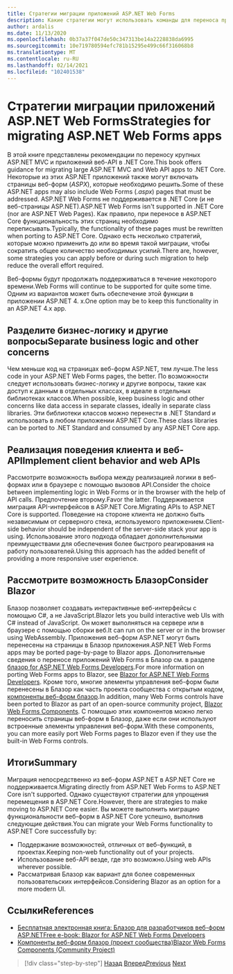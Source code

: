 ```yaml
---
title: Стратегии миграции приложений ASP.NET Web Forms
description: Какие стратегии могут использовать команды для переноса приложений ASP.NET Web Forms в .NET Core?
author: ardalis
ms.date: 11/13/2020
ms.openlocfilehash: 0b37a37f047de50c347313be14a2228838da6995
ms.sourcegitcommit: 10e719780594efc781b15295e499c66f316068b8
ms.translationtype: MT
ms.contentlocale: ru-RU
ms.lasthandoff: 02/14/2021
ms.locfileid: "102401538"
---
```

# <a name="strategies-for-migrating-aspnet-web-forms-apps"></a><span data-ttu-id="8a70b-103">Стратегии миграции приложений ASP.NET Web Forms</span><span class="sxs-lookup"><span data-stu-id="8a70b-103">Strategies for migrating ASP.NET Web Forms apps</span></span>

<span data-ttu-id="8a70b-104">В этой книге представлены рекомендации по переносу крупных ASP.NET MVC и приложений веб-API в .NET Core.</span><span class="sxs-lookup"><span data-stu-id="8a70b-104">This book offers guidance for migrating large ASP.NET MVC and Web API apps to .NET Core.</span></span> <span data-ttu-id="8a70b-105">Некоторые из этих ASP.NET приложений также могут включать страницы веб-форм (*ASPX*), которые необходимо решить.</span><span class="sxs-lookup"><span data-stu-id="8a70b-105">Some of these ASP.NET apps may also include Web Forms (*.aspx*) pages that must be addressed.</span></span> <span data-ttu-id="8a70b-106">ASP.NET Web Forms не поддерживается в .NET Core (и не веб-страницы ASP.NET).</span><span class="sxs-lookup"><span data-stu-id="8a70b-106">ASP.NET Web Forms isn't supported in .NET Core (nor are ASP.NET Web Pages).</span></span> <span data-ttu-id="8a70b-107">Как правило, при переносе в ASP.NET Core функциональность этих страниц необходимо переписывать.</span><span class="sxs-lookup"><span data-stu-id="8a70b-107">Typically, the functionality of these pages must be rewritten when porting to ASP.NET Core.</span></span> <span data-ttu-id="8a70b-108">Однако есть несколько стратегий, которые можно применить до или во время такой миграции, чтобы сократить общее количество необходимых усилий.</span><span class="sxs-lookup"><span data-stu-id="8a70b-108">There are, however, some strategies you can apply before or during such migration to help reduce the overall effort required.</span></span>

<span data-ttu-id="8a70b-109">Веб-формы будут продолжать поддерживаться в течение некоторого времени.</span><span class="sxs-lookup"><span data-stu-id="8a70b-109">Web Forms will continue to be supported for quite some time.</span></span> <span data-ttu-id="8a70b-110">Одним из вариантов может быть обеспечение этой функции в приложении ASP.NET 4. x.</span><span class="sxs-lookup"><span data-stu-id="8a70b-110">One option may be to keep this functionality in an ASP.NET 4.x app.</span></span>

## <a name="separate-business-logic-and-other-concerns"></a><span data-ttu-id="8a70b-111">Разделите бизнес-логику и другие вопросы</span><span class="sxs-lookup"><span data-stu-id="8a70b-111">Separate business logic and other concerns</span></span>

<span data-ttu-id="8a70b-112">Чем меньше код на страницах веб-форм ASP.NET, тем лучше.</span><span class="sxs-lookup"><span data-stu-id="8a70b-112">The less code in your ASP.NET Web Forms pages, the better.</span></span> <span data-ttu-id="8a70b-113">По возможности следует использовать бизнес-логику и другие вопросы, такие как доступ к данным в отдельных классах, в идеале в отдельных библиотеках классов.</span><span class="sxs-lookup"><span data-stu-id="8a70b-113">When possible, keep business logic and other concerns like data access in separate classes, ideally in separate class libraries.</span></span> <span data-ttu-id="8a70b-114">Эти библиотеки классов можно перенести в .NET Standard и использовать в любом приложении ASP.NET Core.</span><span class="sxs-lookup"><span data-stu-id="8a70b-114">These class libraries can be ported to .NET Standard and consumed by any ASP.NET Core app.</span></span>

## <a name="implement-client-behavior-and-web-apis"></a><span data-ttu-id="8a70b-115">Реализация поведения клиента и веб-API</span><span class="sxs-lookup"><span data-stu-id="8a70b-115">Implement client behavior and web APIs</span></span>

<span data-ttu-id="8a70b-116">Рассмотрите возможность выбора между реализацией логики в веб-формах или в браузере с помощью вызовов API.</span><span class="sxs-lookup"><span data-stu-id="8a70b-116">Consider the choice between implementing logic in Web Forms or in the browser with the help of API calls.</span></span> <span data-ttu-id="8a70b-117">Предпочтение второму.</span><span class="sxs-lookup"><span data-stu-id="8a70b-117">Favor the latter.</span></span> <span data-ttu-id="8a70b-118">Поддерживается миграция API-интерфейсов в ASP.NET Core.</span><span class="sxs-lookup"><span data-stu-id="8a70b-118">Migrating APIs to ASP.NET Core is supported.</span></span> <span data-ttu-id="8a70b-119">Поведение на стороне клиента не должно быть независимым от серверного стека, используемого приложением.</span><span class="sxs-lookup"><span data-stu-id="8a70b-119">Client-side behavior should be independent of the server-side stack your app is using.</span></span> <span data-ttu-id="8a70b-120">Использование этого подхода обладает дополнительными преимуществами для обеспечения более быстрого реагирования на работу пользователей.</span><span class="sxs-lookup"><span data-stu-id="8a70b-120">Using this approach has the added benefit of providing a more responsive user experience.</span></span>

## <a name="consider-blazor"></a><span data-ttu-id="8a70b-121">Рассмотрите возможность Блазор</span><span class="sxs-lookup"><span data-stu-id="8a70b-121">Consider Blazor</span></span>

<span data-ttu-id="8a70b-122">Блазор позволяет создавать интерактивные веб-интерфейсы с помощью C#, а не JavaScript.</span><span class="sxs-lookup"><span data-stu-id="8a70b-122">Blazor lets you build interactive web UIs with C# instead of JavaScript.</span></span> <span data-ttu-id="8a70b-123">Он может выполняться на сервере или в браузере с помощью сборки веб.</span><span class="sxs-lookup"><span data-stu-id="8a70b-123">It can run on the server or in the browser using WebAssembly.</span></span> <span data-ttu-id="8a70b-124">Приложения веб-форм ASP.NET могут быть перенесены на страницы в Блазор приложения.</span><span class="sxs-lookup"><span data-stu-id="8a70b-124">ASP.NET Web Forms apps may be ported page-by-page to Blazor apps.</span></span> <span data-ttu-id="8a70b-125">Дополнительные сведения о переносе приложений Web Forms в Блазор см. в разделе [блазор for ASP.NET Web Forms Developers](https://devblogs.microsoft.com/aspnet/blazor-aspnet-webforms-ebook/).</span><span class="sxs-lookup"><span data-stu-id="8a70b-125">For more information on porting Web Forms apps to Blazor, see [Blazor for ASP.NET Web Forms Developers](https://devblogs.microsoft.com/aspnet/blazor-aspnet-webforms-ebook/).</span></span> <span data-ttu-id="8a70b-126">Кроме того, многие элементы управления веб-форм были перенесены в Блазор как часть проекта сообщества с открытым кодом, [компоненты веб-форм блазор](https://fritzandfriends.github.io/BlazorWebFormsComponents/).</span><span class="sxs-lookup"><span data-stu-id="8a70b-126">In addition, many Web Forms controls have been ported to Blazor as part of an open-source community project, [Blazor Web Forms Components](https://fritzandfriends.github.io/BlazorWebFormsComponents/).</span></span> <span data-ttu-id="8a70b-127">С помощью этих компонентов можно легко переносить страницы веб-форм в Блазор, даже если они используют встроенные элементы управления веб-форм.</span><span class="sxs-lookup"><span data-stu-id="8a70b-127">With these components, you can more easily port Web Forms pages to Blazor even if they use the built-in Web Forms controls.</span></span>

## <a name="summary"></a><span data-ttu-id="8a70b-128">Итоги</span><span class="sxs-lookup"><span data-stu-id="8a70b-128">Summary</span></span>

<span data-ttu-id="8a70b-129">Миграция непосредственно из веб-форм ASP.NET в ASP.NET Core не поддерживается.</span><span class="sxs-lookup"><span data-stu-id="8a70b-129">Migrating directly from ASP.NET Web Forms to ASP.NET Core isn't supported.</span></span> <span data-ttu-id="8a70b-130">Однако существуют стратегии для упрощения перемещения в ASP.NET Core.</span><span class="sxs-lookup"><span data-stu-id="8a70b-130">However, there are strategies to make moving to ASP.NET Core easier.</span></span> <span data-ttu-id="8a70b-131">Вы можете выполнить миграцию функциональности веб-форм в ASP.NET Core успешно, выполнив следующие действия.</span><span class="sxs-lookup"><span data-stu-id="8a70b-131">You can migrate your Web Forms functionality to ASP.NET Core successfully by:</span></span>

* <span data-ttu-id="8a70b-132">Поддержание возможностей, отличных от веб-функций, в проектах.</span><span class="sxs-lookup"><span data-stu-id="8a70b-132">Keeping non-web functionality out of your projects.</span></span>
* <span data-ttu-id="8a70b-133">Использование веб-API везде, где это возможно.</span><span class="sxs-lookup"><span data-stu-id="8a70b-133">Using web APIs wherever possible.</span></span>
* <span data-ttu-id="8a70b-134">Рассматривая Блазор как вариант для более современных пользовательских интерфейсов.</span><span class="sxs-lookup"><span data-stu-id="8a70b-134">Considering Blazor as an option for a more modern UI.</span></span>

## <a name="references"></a><span data-ttu-id="8a70b-135">Ссылки</span><span class="sxs-lookup"><span data-stu-id="8a70b-135">References</span></span>

- [<span data-ttu-id="8a70b-136">Бесплатная электронная книга: Блазор для разработчиков веб-форм ASP.NET</span><span class="sxs-lookup"><span data-stu-id="8a70b-136">Free e-book: Blazor for ASP.NET Web Forms Developers</span></span>](https://devblogs.microsoft.com/aspnet/blazor-aspnet-webforms-ebook/)
- [<span data-ttu-id="8a70b-137">Компоненты веб-форм блазор (проект сообщества)</span><span class="sxs-lookup"><span data-stu-id="8a70b-137">Blazor Web Forms Components (Community Project)</span></span>](https://fritzandfriends.github.io/BlazorWebFormsComponents/)

>[!div class="step-by-step"]
><span data-ttu-id="8a70b-138">[Назад](incremental-migration-strategies.md)
>[Вперед](deployment-strategies.md)</span><span class="sxs-lookup"><span data-stu-id="8a70b-138">[Previous](incremental-migration-strategies.md)
[Next](deployment-strategies.md)</span></span>
